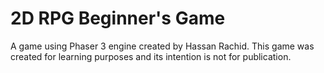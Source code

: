 # 2D RPG Beginner's Game

A game using Phaser 3 engine created by Hassan Rachid.
This game was created for learning purposes and its intention is not for publication.
